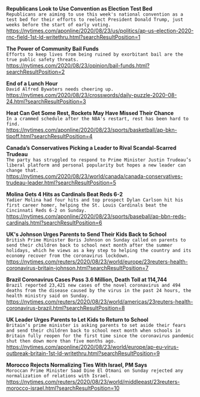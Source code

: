 **Republicans Look to Use Convention as Election Test Bed**\
`Republicans are aiming to use this week's national convention as a test bed for their efforts to reelect President Donald Trump, just weeks before the start of early voting.`\
https://nytimes.com/aponline/2020/08/23/us/politics/ap-us-election-2020-rnc-field-1st-ld-writethru.html?searchResultPosition=1

**The Power of Community Bail Funds**\
`Efforts to keep lives from being ruined by exorbitant bail are the true public safety threats.`\
https://nytimes.com/2020/08/23/opinion/bail-funds.html?searchResultPosition=2

**End of a Lunch Hour**\
`David Alfred Bywaters needs cheering up.`\
https://nytimes.com/2020/08/23/crosswords/daily-puzzle-2020-08-24.html?searchResultPosition=3

**Heat Can Get Some Rest, Rockets May Have Missed Their Chance**\
`In a crammed schedule after the NBA's restart, rest has been hard to find.`\
https://nytimes.com/aponline/2020/08/23/sports/basketball/ap-bkn-tipoff.html?searchResultPosition=4

**Canada’s Conservatives Picking a Leader to Rival Scandal-Scarred Trudeau**\
`The party has struggled to respond to Prime Minister Justin Trudeau’s liberal platform and personal popularity but hopes a new leader can change that.`\
https://nytimes.com/2020/08/23/world/canada/canada-conservatives-trudeau-leader.html?searchResultPosition=5

**Molina Gets 4 Hits as Cardinals Beat Reds 6-2**\
`Yadier Molina had four hits and top prospect Dylan Carlson hit his first career homer, helping the St. Louis Cardinals beat the Cincinnati Reds 6-2 on Sunday.`\
https://nytimes.com/aponline/2020/08/23/sports/baseball/ap-bbn-reds-cardinals.html?searchResultPosition=6

**UK's Johnson Urges Parents to Send Their Kids Back to School**\
`British Prime Minister Boris Johnson on Sunday called on parents to send their children back to school next month after the summer holidays, which he views as a key step to helping the country and its economy recover from the coronavirus lockdown.  `\
https://nytimes.com/reuters/2020/08/23/world/europe/23reuters-health-coronavirus-britain-johnson.html?searchResultPosition=7

**Brazil Coronavirus Cases Pass 3.6 Million, Death Toll at 114,744**\
`Brazil reported 23,421 new cases of the novel coronavirus and 494 deaths from the disease caused by the virus in the past 24 hours, the health ministry said on Sunday.`\
https://nytimes.com/reuters/2020/08/23/world/americas/23reuters-health-coronavirus-brazil.html?searchResultPosition=8

**UK Leader Urges Parents to Let Kids to Return to School**\
`Britain’s prime minister is asking parents to set aside their fears and send their children back to school next month when schools in Britain fully reopen for the first time since the coronavirus pandemic shut then down more than five months ago.`\
https://nytimes.com/aponline/2020/08/23/world/europe/ap-eu-virus-outbreak-britain-1st-ld-writethru.html?searchResultPosition=9

**Morocco Rejects Normalizing Ties With Israel, PM Says**\
`Moroccan Prime Minister Saad Dine El Otmani on Sunday rejected any normalization of relations with Israel. `\
https://nytimes.com/reuters/2020/08/23/world/middleeast/23reuters-morocco-israel.html?searchResultPosition=10

